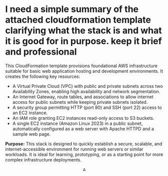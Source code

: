 # I need a simple summary of the attached cloudformation template clarifying what the stack is and what it is good for in purpose. keep it brief and professional

This CloudFormation template provisions foundational AWS infrastructure suitable for basic web application hosting and development environments. It creates the following key resources:

- A Virtual Private Cloud (VPC) with public and private subnets across two Availability Zones, enabling high availability and network segmentation.
- An Internet Gateway, route tables, and associations to allow internet access for public subnets while keeping private subnets isolated.
- A security group permitting HTTP (port 80) and SSH (port 22) access to an EC2 instance.
- An IAM role granting EC2 instances read-only access to S3 buckets.
- A single EC2 instance (Amazon Linux 2023) in a public subnet, automatically configured as a web server with Apache HTTPD and a sample web page.

**Purpose:**
This stack is designed to quickly establish a secure, scalable, and internet-accessible environment for running web servers or similar workloads. It is ideal for learning, prototyping, or as a starting point for more complex infrastructure deployments.

<div style="text-align: center">⁂</div>

